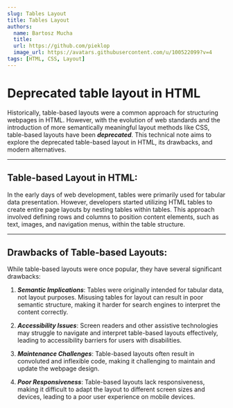 ```yaml
---
slug: Tables Layout
title: Tables Layout
authors:
  name: Bartosz Mucha
  title: 
  url: https://github.com/pieklop
  image_url: https://avatars.githubusercontent.com/u/100522099?v=4
tags: [HTML, CSS, Layout]
---
```


# Deprecated table layout in HTML
Historically, table-based layouts were a common approach for structuring webpages in HTML. However, with the evolution of web standards and the introduction of more semantically meaningful layout methods like CSS, table-based layouts have been ***deprecated***. This technical note aims to explore the deprecated table-based layout in HTML, its drawbacks, and modern alternatives.

---

## Table-based Layout in HTML:
In the early days of web development, tables were primarily used for tabular data presentation. However, developers started utilizing HTML tables to create entire page layouts by nesting tables within tables. This approach involved defining rows and columns to position content elements, such as text, images, and navigation menus, within the table structure.

---

## Drawbacks of Table-based Layouts:
While table-based layouts were once popular, they have several significant drawbacks:

1. ***Semantic Implications***: Tables were originally intended for tabular data, not layout purposes. Misusing tables for layout can result in poor semantic structure, making it harder for search engines to interpret the content correctly.

2. ***Accessibility Issues***: Screen readers and other assistive technologies may struggle to navigate and interpret table-based layouts effectively, leading to accessibility barriers for users with disabilities.

3. ***Maintenance Challenges***: Table-based layouts often result in convoluted and inflexible code, making it challenging to maintain and update the webpage design.

4. ***Poor Responsiveness***: Table-based layouts lack responsiveness, making it difficult to adapt the layout to different screen sizes and devices, leading to a poor user experience on mobile devices.